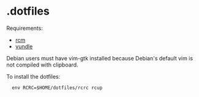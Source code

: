 # .dotfiles

Requirements:

- [rcm](https://github.com/thoughtbot/rcm)
- [vundle](https://github.com/VundleVim/Vundle.vim)

Debian users must have vim-gtk installed because Debian's default vim is not compiled with clipboard.

To install the dotfiles:

```
  env RCRC=$HOME/dotfiles/rcrc rcup
```

